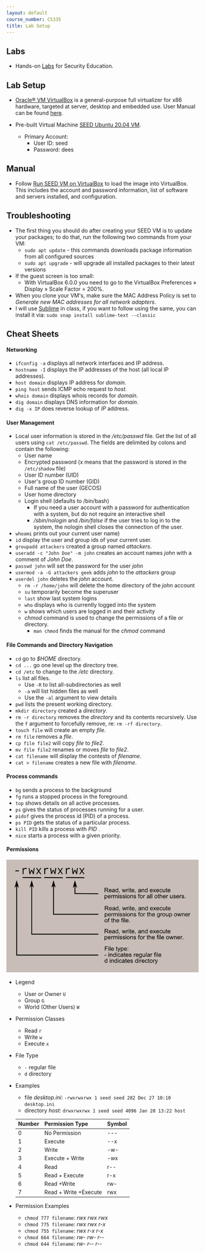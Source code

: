 ```yaml
---
layout: default
course_number: CS335
title: Lab Setup
---
```


Labs
-----------------------------------
- Hands-on [Labs](https://seedsecuritylabs.org/Labs_20.04/) for Security Education.

Lab Setup
-----------------------------------
- [Oracle® VM VirtualBox](https://www.virtualbox.org/wiki/Downloads) is a general-purpose full virtualizer for x86 hardware, targeted at server, desktop and embedded use. User Manual can be found [here](https://www.virtualbox.org/manual/).

- Pre-built Virtual Machine [SEED Ubuntu 20.04 VM](https://drive.google.com/file/d/138fqx0F8bThLm9ka8cnuxmrD6irtz_4m/view?usp=sharing).
  - Primary Account:
    - User ID: seed
    - Password: dees

Manual
-----------------------------------
- Follow [Run SEED VM on VirtualBox](vm-setup.html) to load the image into VirtualBox. This includes the account and password information, list of software and servers installed, and configuration.

Troubleshooting
-----------------------------------
- The first thing you should do after creating your SEED VM is to update your packages; to do that, run the following two commands from your VM:
  - ```sudo apt update``` - this commands downloads package information from all configured sources
  - ```sudo apt upgrade``` - will upgrade all installed packages to their latest versions
- If the guest screen is too small:
  - With VirtualBox 6.0.0 you need to go to the VirtualBox Preferences » Display » Scale Factor = 200%.
- When you clone your VM's, make sure the MAC Address Policy is set to _Generate new MAC addresses for all network adapters_.
- I will use [Sublime](https://www.sublimetext.com/) in class, if you want to follow using the same, you can install it via: ```sudo snap install sublime-text --classic```  

Cheat Sheets
-----------------------------------
#### Networking
- ```ifconfig -a``` displays all network interfaces and IP address.
- ```hostname -I``` displays the IP addresses of the host (all local IP addresses).
- ```host domain``` displays IP address for _domain_.
- ```ping host``` sends ICMP echo request to _host_.
- ```whois domain``` displays whois records for _domain_.
- ```dig domain``` displays DNS information for _domain_.
- ```dig -x IP``` does reverse lookup of _IP_ address.  

#### User Management
- Local user information is stored in the _/etc/passwd_ file. Get the list of all users using ```cat /etc/passwd```. The fields are delimited by colons and contain the following:
  - User name
  - Encrypted password (x means that the password is stored in the ```/etc/shadow``` file)
  - User ID number (UID)
  - User's group ID number (GID)
  - Full name of the user (GECOS)
  - User home directory
  - Login shell (defaults to /bin/bash)
    - If you need a user account with a password for authentication with a system, but do not require an interactive shell
    - _/sbin/nologin_ and _/bin/false_ if the user tries to log in to the system, the nologin shell closes the connection of the user.
- ```whoami``` prints out your current user name)
- ```id``` display the user and group ids of your current user.
- ```groupadd attackers``` created a group named _attackers_.
- ```useradd -c "John Doe" -m john``` creates an account names _john_ with a comment of _John Doe_.
- ```passwd john``` will set the password for the user _john_
- ```usermod -a -G attackers geek``` adds _john_ to the _attackers_ group
- ```userdel john``` deletes the _john_ account.
  - ```rm -r /home/john``` will delete the home directory of the _john_ account
  - ```su``` temporarily become the superuser
  - ```last``` show last system logins
  - ```who``` displays who is currently logged into the system
  - ```w``` shows which users are logged in and their activity
  - _chmod_ command is used to change the permissions of a file or directory.
    - ```man chmod``` finds the manual for the _chmod_ command

#### File Commands and Directory Navigation
- ```cd``` go to _$HOME_ directory.
- ```cd ...``` go one level up the directory tree.
- ```cd /etc``` to change to the _/etc_ directory.  
- ```ls``` list all files.
  - Use ```-R``` to list all-subdirectories as well
  - ```-a``` will list hidden files as well
  - Use the ```-al``` argument to view details
- ```pwd``` lists the present working directory.
- ```mkdir directory``` created a _directory_.
- ```rm -r directory``` removes the _directory_ and its contents recursively. Use the ```f``` argument to forcefully remove, re: ```rm -rf directory```.
- ```touch file``` will create an empty _file_.
- ```rm file``` removes a _flle_.
- ```cp file file2``` will copy _file_ to _file2_.
- ```mv file file2``` renames or moves _file_ to _file2_.
- ```cat filename``` will display the contests of _filename_.
- ```cat > filename```  creates a new file with _filename_.

#### Process commands
- ```bg``` sends a process to the background
- ```fg```	runs a stopped process in the foreground.
- ```top``` shows	details on all active processes.
- ```ps```	gives the status of processes running for a user.
- ```pidof```	gives the process id (PID) of a process.
- ```ps PID```	gets the status of a particular process.
- ```kill PID```	kills a process with _PID_ .
- ```nice```	starts a process with a given priority.

#### Permissions

![](images/file_permissions.png "File Permissions")

- Legend
  - User or Owner ```U```
  - Group ```G```
  - World (Other Users) ```W```
- Permission Classes
  - Read ```r```
  - Write ```w```
  - Execute ```x```
- File Type
  - ```-``` regular file
  - ```d``` directory
- Examples
  - file _desktop.ini_: ```-rwxrwxrwx 1 seed seed 282 Dec 27 10:10 desktop.ini```
  - directory _host_: ```drwxrwxrwx 1 seed seed 4096 Jan 20 13:22 host```

  Number | Permission Type | Symbol |
  -------|-----------------|--------|
  0	     | No Permission   | ---     |
  1	     | Execute         | --x
  2      | Write	         | -w-
  3	     | Execute + Write | -wx
  4 	   | Read	           | r--
  5	     | Read + Execute	 | r-x
  6	     | Read +Write  	 | rw-
  7	     | Read + Write +Execute	| rwx
- Permission Examples  
  - ```chmod 777 filename```: _rwx rwx rwx_
  - ```chmod 775 filename```: _rwx rwx r-x_
  - ```chmod 755 filename```: _rwx r-x r-x_
  - ```chmod 664 filename```: _rw- rw- r--_
  - ```chmod 644 filename```: _rw- r-- r--_
